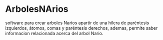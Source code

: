 # ArbolesNArios
software para crear arboles Narios apartir de una hilera de paréntesis izquierdos, átomos, comas y paréntesis derechos, ademas, permite saber informacion relacionada acerca del arbol Nario.
